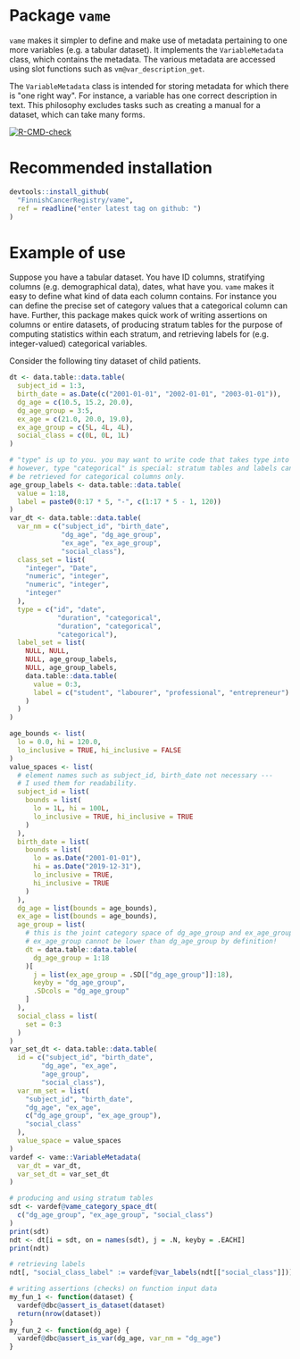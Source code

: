 
<!-- generated by R package codedoc; do not modify! -->

# Package `vame`


`vame` makes it simpler to define and make use of metadata pertaining
to one more variables (e.g. a tabular dataset). It implements the
`VariableMetadata` class, which contains the metadata. The various metadata
are accessed using slot functions such as `vm@var_description_get`.

The `VariableMetadata` class is intended for storing metadata for which there
is "one right way". For instance, a variable has one correct description in
text. This philosophy excludes tasks such as creating a manual for a dataset,
which can take many forms.

<!-- badges: start -->
[![R-CMD-check](https://github.com/FinnishCancerRegistry/vame/actions/workflows/R-CMD-check.yaml/badge.svg)](https://github.com/FinnishCancerRegistry/vame/actions/workflows/R-CMD-check.yaml)
<!-- badges: end -->

# Recommended installation

```r
devtools::install_github(
  "FinnishCancerRegistry/vame",
  ref = readline("enter latest tag on github: ")
)
```

# Example of use

Suppose you have a tabular dataset. You have ID columns, stratifying columns
(e.g. demographical data), dates, what have you. `vame` makes it easy to
define what kind of data each column contains. For instance you can define
the precise set of category values that a categorical column can have.
Further, this package makes quick work of writing assertions on columns
or entire datasets, of producing stratum tables for the purpose of computing
statistics within each stratum, and retrieving labels for (e.g.
integer-valued) categorical variables.

Consider the following tiny dataset of child patients.

```r
dt <- data.table::data.table(
  subject_id = 1:3,
  birth_date = as.Date(c("2001-01-01", "2002-01-01", "2003-01-01")),
  dg_age = c(10.5, 15.2, 20.0),
  dg_age_group = 3:5,
  ex_age = c(21.0, 20.0, 19.0),
  ex_age_group = c(5L, 4L, 4L),
  social_class = c(0L, 0L, 1L)
)

# "type" is up to you. you may want to write code that takes type into account.
# however, type "categorical" is special: stratum tables and labels can
# be retrieved for categorical columns only.
age_group_labels <- data.table::data.table(
  value = 1:18,
  label = paste0(0:17 * 5, "-", c(1:17 * 5 - 1, 120))
)
var_dt <- data.table::data.table(
  var_nm = c("subject_id", "birth_date",
             "dg_age", "dg_age_group",
             "ex_age", "ex_age_group",
             "social_class"),
  class_set = list(
    "integer", "Date",
    "numeric", "integer",
    "numeric", "integer",
    "integer"
  ),
  type = c("id", "date",
            "duration", "categorical",
            "duration", "categorical",
            "categorical"),
  label_set = list(
    NULL, NULL,
    NULL, age_group_labels,
    NULL, age_group_labels,
    data.table::data.table(
      value = 0:3,
      label = c("student", "labourer", "professional", "entrepreneur")
    )
  )
)

age_bounds <- list(
  lo = 0.0, hi = 120.0,
  lo_inclusive = TRUE, hi_inclusive = FALSE
)
value_spaces <- list(
  # element names such as subject_id, birth_date not necessary ---
  # I used them for readability.
  subject_id = list(
    bounds = list(
      lo = 1L, hi = 100L,
      lo_inclusive = TRUE, hi_inclusive = TRUE
    )
  ),
  birth_date = list(
    bounds = list(
      lo = as.Date("2001-01-01"),
      hi = as.Date("2019-12-31"),
      lo_inclusive = TRUE,
      hi_inclusive = TRUE
    )
  ),
  dg_age = list(bounds = age_bounds),
  ex_age = list(bounds = age_bounds),
  age_group = list(
    # this is the joint category space of dg_age_group and ex_age_group.
    # ex_age_group cannot be lower than dg_age_group by definition!
    dt = data.table::data.table(
      dg_age_group = 1:18
    )[
      j = list(ex_age_group = .SD[["dg_age_group"]]:18),
      keyby = "dg_age_group",
      .SDcols = "dg_age_group"
    ]
  ),
  social_class = list(
    set = 0:3
  )
)
var_set_dt <- data.table::data.table(
  id = c("subject_id", "birth_date",
        "dg_age", "ex_age",
        "age_group",
        "social_class"),
  var_nm_set = list(
    "subject_id", "birth_date",
    "dg_age", "ex_age",
    c("dg_age_group", "ex_age_group"),
    "social_class"
  ),
  value_space = value_spaces
)
vardef <- vame::VariableMetadata(
  var_dt = var_dt,
  var_set_dt = var_set_dt
)

# producing and using stratum tables
sdt <- vardef@vame_category_space_dt(
  c("dg_age_group", "ex_age_group", "social_class")
)
print(sdt)
ndt <- dt[i = sdt, on = names(sdt), j = .N, keyby = .EACHI]
print(ndt)

# retrieving labels
ndt[, "social_class_label" := vardef@var_labels(ndt[["social_class"]])]

# writing assertions (checks) on function input data
my_fun_1 <- function(dataset) {
  vardef@dbc@assert_is_dataset(dataset)
  return(nrow(dataset))
}
my_fun_2 <- function(dg_age) {
  vardef@dbc@assert_is_var(dg_age, var_nm = "dg_age")
}
```


